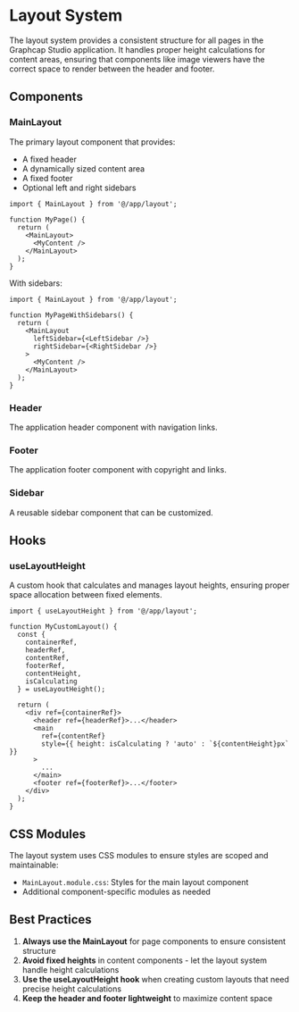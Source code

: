# Layout System

The layout system provides a consistent structure for all pages in the Graphcap Studio application. It handles proper height calculations for content areas, ensuring that components like image viewers have the correct space to render between the header and footer.

## Components

### MainLayout

The primary layout component that provides:
- A fixed header
- A dynamically sized content area
- A fixed footer
- Optional left and right sidebars

```tsx
import { MainLayout } from '@/app/layout';

function MyPage() {
  return (
    <MainLayout>
      <MyContent />
    </MainLayout>
  );
}
```

With sidebars:

```tsx
import { MainLayout } from '@/app/layout';

function MyPageWithSidebars() {
  return (
    <MainLayout
      leftSidebar={<LeftSidebar />}
      rightSidebar={<RightSidebar />}
    >
      <MyContent />
    </MainLayout>
  );
}
```

### Header

The application header component with navigation links.

### Footer

The application footer component with copyright and links.

### Sidebar

A reusable sidebar component that can be customized.

## Hooks

### useLayoutHeight

A custom hook that calculates and manages layout heights, ensuring proper space allocation between fixed elements.

```tsx
import { useLayoutHeight } from '@/app/layout';

function MyCustomLayout() {
  const { 
    containerRef, 
    headerRef, 
    contentRef, 
    footerRef, 
    contentHeight,
    isCalculating 
  } = useLayoutHeight();
  
  return (
    <div ref={containerRef}>
      <header ref={headerRef}>...</header>
      <main 
        ref={contentRef}
        style={{ height: isCalculating ? 'auto' : `${contentHeight}px` }}
      >
        ...
      </main>
      <footer ref={footerRef}>...</footer>
    </div>
  );
}
```

## CSS Modules

The layout system uses CSS modules to ensure styles are scoped and maintainable:

- `MainLayout.module.css`: Styles for the main layout component
- Additional component-specific modules as needed

## Best Practices

1. **Always use the MainLayout** for page components to ensure consistent structure
2. **Avoid fixed heights** in content components - let the layout system handle height calculations
3. **Use the useLayoutHeight hook** when creating custom layouts that need precise height calculations
4. **Keep the header and footer lightweight** to maximize content space 
